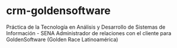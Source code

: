 # crm-goldensoftware
Práctica de la Tecnología en Análisis y Desarrollo de Sistemas de Información - SENA
Administrador de relaciones con el cliente para GoldenSoftware (Golden Race Latinoamérica) 
